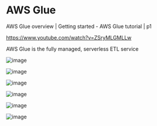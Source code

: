 # AWS Glue

AWS Glue overview | Getting started - AWS Glue tutorial | p1

https://www.youtube.com/watch?v=ZSryMLGMLLw

AWS Glue is the fully managed, serverless ETL service

![image](https://github.com/luiscoco/AWS_Glue/assets/32194879/88a14c0e-7aac-4842-bdaf-a0467ae396e3)

![image](https://github.com/luiscoco/AWS_Glue/assets/32194879/712ff6a5-c4a7-4440-8d75-1243b51802fc)

![image](https://github.com/luiscoco/AWS_Glue/assets/32194879/dc55eaa9-fcc3-4adc-8cc6-b2c294986ad6)

![image](https://github.com/luiscoco/AWS_Glue/assets/32194879/74f26f06-441c-4745-aea2-e44bae9bf3d4)

![image](https://github.com/luiscoco/AWS_Glue/assets/32194879/7f8aac9e-7719-4899-807d-41e0806e0cb3)

![image](https://github.com/luiscoco/AWS_Glue/assets/32194879/0ba8c972-2965-453c-8080-cb5f8bfba283)


